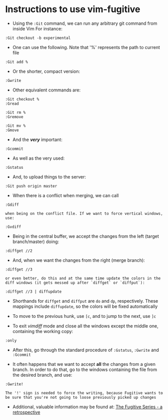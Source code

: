 # Instructions to use vim-fugitive

- Using the `:Git` command, we can run any arbitrary git command from inside Vim
For instance:
```
:Git checkout -b experimental
```

- One can use the following. Note that '%' represents the path to current file
```
:Git add %
```

- Or the shorter, compact version:
```
:Gwrite
```

- Other equivalent commands are:
```
:Git checkout %
:Gread

:Git rm %
:Gremove

:Git mv %
:Gmove
```

- And the **_very_** important:
```
:Gcommit
```

- As well as the very used:
```
:Gstatus
```

- And, to upload things to the server:
```
:Git push origin master
```

- When there is a conflict when merging, we can call
```
:Gdiff
```

    when being on the conflict file. If we want to force vertical windows, use:

```
:Gvdiff
```

- Being in the central buffer, we accept the changes from the left (target
  branch/master) doing:

```
:diffget //2
```

- And, when we want the changes from the right (merge branch):

```
:diffget //3
```

    or even better, do this and at the same time update the colors in the diff windows (it gets messed up after `diffget` or `diffput`):

```
:diffget //3 | diffupdate
```

- Shorthands for `diffget` and `diffput` are `do` and `dp`, respectively. These
  mappings include `diffupdate`, so the colors will be fixed automatically

- To move to the previous hunk, use `[c`, and to jump to the next, use `]c`

- To exit _vimdiff_ mode and close all the windows except the middle one,
  containing the working copy:

```
:only
```

- After this, go through the standard procedure of `:Gstatus`, `:Gwrite` and `:Gcommit`

- It often happens that we want to accept **all** the changes from a given branch. In order to do that, go to the windows containing the file from the desired branch, and use:

```
:Gwrite!
```

    The '!' sign is needed to force the writing, because Fugitive wants to be sure that you're not going to loose previously picked up changes

- Additional, valuable information may be found at: [The Fugitive Series - a retrospective](http://vimcasts.org/blog/2011/05/the-fugitive-series/)
